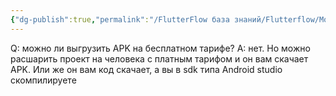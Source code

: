 ```yaml
---
{"dg-publish":true,"permalink":"/FlutterFlow база знаний/Flutterflow/Можно ли выгрузить APK на бесплатном тарифе/","created":"2024-10-23T11:05:47.962-03:00","updated":"2024-10-23T11:05:47.962-03:00"}
---
```


Q: можно ли выгрузить APK на бесплатном тарифе?
A: нет. Но можно расшарить проект на человека с платным тарифом и он вам скачает APK.
Или же он вам код скачает, а вы в sdk типа Android studio скомпилируете